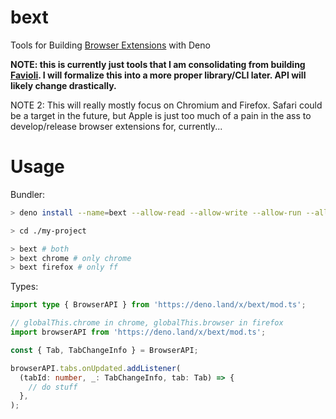 # bext

Tools for Building
[Browser Extensions](https://developer.mozilla.org/en-US/docs/Mozilla/Add-ons/WebExtensions)
with Deno

**NOTE: this is currently just tools that I am consolidating from building
[Favioli](https://github.com/bpevs/favioli). I will formalize this into a more
proper library/CLI later. API will likely change drastically.**

NOTE 2: This will really mostly focus on Chromium and Firefox. Safari could be a
target in the future, but Apple is just too much of a pain in the ass to
develop/release browser extensions for, currently...

# Usage

Bundler:

```sh
> deno install --name=bext --allow-read --allow-write --allow-run --allow-env https://deno.land/x/bext/main.ts

> cd ./my-project

> bext # both
> bext chrome # only chrome
> bext firefox # only ff
```

Types:

```ts
import type { BrowserAPI } from 'https://deno.land/x/bext/mod.ts';

// globalThis.chrome in chrome, globalThis.browser in firefox
import browserAPI from 'https://deno.land/x/bext/mod.ts';

const { Tab, TabChangeInfo } = BrowserAPI;

browserAPI.tabs.onUpdated.addListener(
  (tabId: number, _: TabChangeInfo, tab: Tab) => {
    // do stuff
  },
);
```
